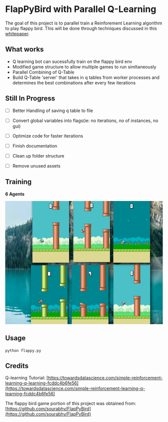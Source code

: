 # FlapPyBird with Parallel Q-Learning

The goal of this project is to parallel train a Reinforement Learning algorithm to play flappy bird. This will be done through techniques discussed in this [whitepaper](https://arxiv.org/pdf/1507.04296.pdf).

## What works
- Q learning bot can sucessfully train on the flappy bird env
- Modified game structure to allow multiple games to run simltaneously
- Parallel Combining of Q-Table 
- Build Q-Table 'server' that takes in q tables from worker processes and determines the best combinations after every few iterations

## Still In Progress

- [ ] Better Handling of saving q table to file
- [ ] Convert global variables into flags(ie: no iterations, no of instances, no gui)
- [ ] Optimize code for faster iterations
- [ ] Finish documentation
- [ ] Clean up folder structure
- [ ] Remove unused assets


## Training

**6 Agents**

![flappy_training](flappy_training.gif)


## Usage

`python flappy.py`

## Credits
Q-learning Tutorial:
[https://towardsdatascience.com/simple-reinforcement-learning-q-learning-fcddc4b6fe56](https://towardsdatascience.com/simple-reinforcement-learning-q-learning-fcddc4b6fe56)

The flappy bird game portion of this project was obtained from:
[https://github.com/sourabhv/FlapPyBird](https://github.com/sourabhv/FlapPyBird)
